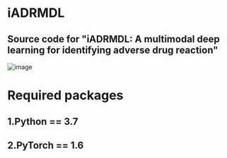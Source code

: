 # iADRMDL
## Source code for "iADRMDL: A multimodal deep learning for identifying adverse drug reaction"
![image](https://user-images.githubusercontent.com/35030944/155885213-691fa62a-1ad0-451f-ab13-cbf1d6f59abf.png)
# Required packages
## 1.Python == 3.7
## 2.PyTorch == 1.6
